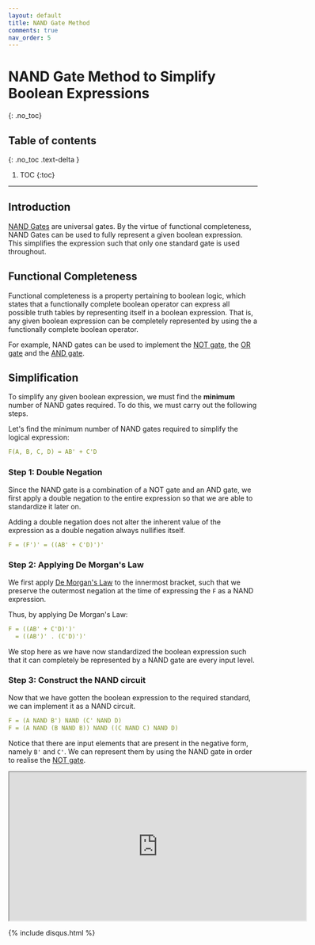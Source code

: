 ```yaml
---
layout: default
title: NAND Gate Method
comments: true
nav_order: 5
---
```


# NAND Gate Method to Simplify Boolean Expressions
{: .no_toc}

## Table of contents
{: .no_toc .text-delta }

1. TOC
{:toc}

---

## Introduction
[NAND Gates](https://learn.circuitverse.org/docs/universal_gates.html#nand-gate) are universal gates. By the virtue of functional completeness, NAND Gates can be used to fully represent a given boolean expression. This simplifies the expression such that only one standard gate is used throughout.  

## Functional Completeness
Functional completeness is a property pertaining to boolean logic, which states that a functionally complete boolean operator can express all possible truth tables by representing itself in a boolean expression. That is, any given boolean expression can be completely represented by using the a functionally complete boolean operator. 

For example, NAND gates can be used to implement the [NOT gate](https://learn.circuitverse.org/docs/universal_gates.html#implementing-not-gate-1), the [OR gate](https://learn.circuitverse.org/docs/universal_gates.html#implementing-or-gate-1) and the [AND gate](https://learn.circuitverse.org/docs/universal_gates.html#implementing-and-gate-1). 

## Simplification
To simplify any given boolean expression, we must find the __minimum__ number of NAND gates required. To do this, we must carry out the following steps. 

Let's find the minimum number of NAND gates required to simplify the logical expression:
```yaml
F(A, B, C, D) = AB' + C'D
```

### Step 1: Double Negation
Since the NAND gate is a combination of a NOT gate and an AND gate, we first apply a double negation to the entire expression so that we are able to standardize it later on.

Adding a double negation does not alter the inherent value of the expression as a double negation always nullifies itself.

```yaml
F = (F')' = ((AB' + C'D)')'
```

### Step 2: Applying De Morgan's Law
We first apply [De Morgan's Law](https://learn.circuitverse.org/docs/bool.html#de-morgans-law) to the innermost bracket, such that we preserve the outermost negation at the time of expressing the `F` as a NAND expression.

Thus, by applying De Morgan's Law:
```yaml
F = ((AB' + C'D)')'
  = ((AB')' . (C'D)')' 
```
We stop here as we have now standardized the boolean expression such that it can completely be represented by a NAND gate are every input level.

### Step 3: Construct the NAND circuit
Now that we have gotten the boolean expression to the required standard, we can implement it as a NAND circuit.

```yaml
F = (A NAND B') NAND (C' NAND D)
F = (A NAND (B NAND B)) NAND ((C NAND C) NAND D)
```
Notice that there are input elements that are present in the negative form, namely `B'` and `C'`. We can represent them by using the NAND gate in order to realise the [NOT gate](https://learn.circuitverse.org/docs/universal_gates.html#implementing-not-gate-1).

<iframe width="600px" height="300px" src="https://circuitverse.org/simulator/embed/93441" id="projectPreview" scrolling="no" webkitAllowFullScreen mozAllowFullScreen allowFullScreen></iframe>


{% include disqus.html %}



